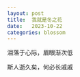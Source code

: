 ```yaml
---
layout: post
title:  我就是冬之花
date:   2023-10-22
categories: blossom
---
```


泪落于心际，眉眼渐次低

斯人逝久矣，何必长戚戚